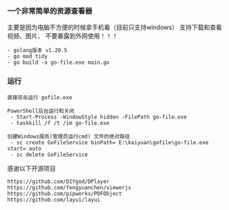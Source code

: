 ### 一个非常简单的资源查看器
主要是因为电脑不方便的时候拿手机看（目前只支持windows）
支持下载和查看视频、图片、
不要暴露到外网使用！！！
```
- golang版本 v1.20.5
- go mod tidy
- go build -o go-file.exe main.go
```
### 运行
```
直接双击运行 gofile.exe 

PowerShell后台运行和关闭
 - Start-Process -WindowStyle hidden -FilePath go-file.exe
 - taskkill /f /t /im go-file.exe
 
创建Windows服务(管理员运行cmd) 文件的绝对路径
 - sc create GoFileService binPath= E:\kaiyuan\gofile\go-file.exe start= auto
 - sc delete GoFileService
```

感谢以下开源项目
```
https://github.com/DIYgod/DPlayer
https://github.com/fengyuanchen/viewerjs
https://github.com/pipwerks/PDFObject
https://github.com/layui/layui
```




